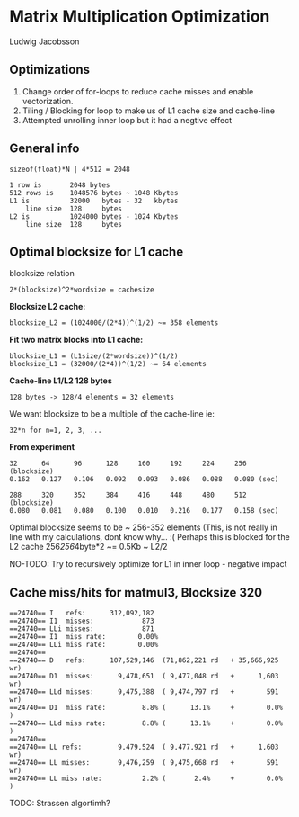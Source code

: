 Matrix Multiplication Optimization
==================================

Ludwig Jacobsson

Optimizations
-------------

  1. Change order of for-loops to reduce cache misses and enable 
     vectorization.
  2. Tiling / Blocking for loop to make us of L1 cache size and 
     cache-line
  3. Attempted unrolling inner loop but it had a negtive effect

General info
------------

    sizeof(float)*N | 4*512 = 2048 

    1 row is       2048 bytes
    512 rows is    1048576 bytes ~ 1048 Kbytes
    L1 is          32000   bytes - 32   kbytes
        line size  128     bytes
    L2 is          1024000 bytes - 1024 Kbytes
        line size  128     bytes

Optimal blocksize for L1 cache
------------------------------
blocksize relation

    2*(blocksize)^2*wordsize = cachesize

**Blocksize L2 cache:**

    blocksize_L2 = (1024000/(2*4))^(1/2) ~= 358 elements

**Fit two matrix blocks into L1 cache:**
    
    blocksize_L1 = (L1size/(2*wordsize))^(1/2)
    blocksize_L1 = (32000/(2*4))^(1/2) ~= 64 elements

**Cache-line L1/L2 128 bytes**

    128 bytes -> 128/4 elements = 32 elements

We want blocksize to be a multiple of the cache-line ie: 
    
    32*n for n=1, 2, 3, ...

**From experiment**

    32      64      96      128     160     192     224     256   (blocksize)
    0.162   0.127   0.106   0.092   0.093   0.086   0.088   0.080 (sec)

    288     320     352     384     416     448     480     512   (blocksize)
    0.080   0.081   0.080   0.100   0.010   0.216   0.177   0.158 (sec)

Optimal blocksize seems to be ~ 256-352 elements
(This, is not really in line with my calculations, dont know why... :(
Perhaps this is blocked for the L2 cache
    256*256*4byte*2 ~= 0.5Kb ~ L2/2

NO-TODO: Try to recursively optimize for L1 in inner loop - negative impact

Cache miss/hits for matmul3, Blocksize 320
------------------------------------------
   
    ==24740== I   refs:      312,092,182
    ==24740== I1  misses:            873
    ==24740== LLi misses:            871
    ==24740== I1  miss rate:        0.00%
    ==24740== LLi miss rate:        0.00%
    ==24740== 
    ==24740== D   refs:      107,529,146  (71,862,221 rd   + 35,666,925 wr)
    ==24740== D1  misses:      9,478,651  ( 9,477,048 rd   +      1,603 wr)
    ==24740== LLd misses:      9,475,388  ( 9,474,797 rd   +        591 wr)
    ==24740== D1  miss rate:         8.8% (      13.1%     +        0.0%  )
    ==24740== LLd miss rate:         8.8% (      13.1%     +        0.0%  )
    ==24740== 
    ==24740== LL refs:         9,479,524  ( 9,477,921 rd   +      1,603 wr)
    ==24740== LL misses:       9,476,259  ( 9,475,668 rd   +        591 wr)
    ==24740== LL miss rate:          2.2% (       2.4%     +        0.0%  )

TODO: Strassen algortimh?
